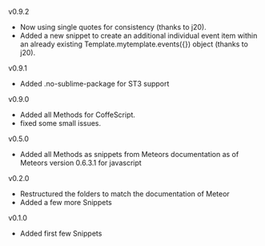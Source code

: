 v0.9.2
* Now using single quotes for consistency (thanks to j20).
* Added a new snippet to create an additional individual event item within
  an already existing Template.mytemplate.events({}) object (thanks to j20).

v0.9.1
 * Added .no-sublime-package for ST3 support

v0.9.0
 * Added all Methods for CoffeScript.
 * fixed some small issues.

v0.5.0
 * Added all Methods as snippets from Meteors documentation as of Meteors version 0.6.3.1 for javascript

v0.2.0
 * Restructured the folders to match the documentation of Meteor
 * Added a few more Snippets

v0.1.0
 * Added first few Snippets